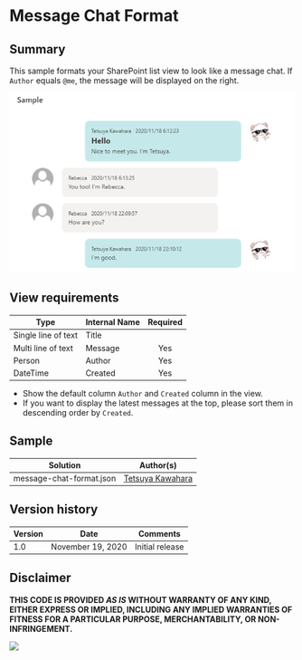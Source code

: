 # Message Chat Format

## Summary
This sample formats your SharePoint list view to look like a message chat. If `Author` equals `@me`, the message will be displayed on the right.

![screenshot of the sample](./assets/screenshot.png)

## View requirements

|Type|Internal Name|Required|
|---|---|:---:|
|Single line of text|Title||
|Multi line of text|Message|Yes|
|Person|Author|Yes|
|DateTime|Created|Yes|

* Show the default column `Author` and `Created` column in the view.
* If you want to display the latest messages at the top, please sort them in descending order by `Created`.

## Sample

Solution                 |Author(s)
-------------------------|---------------------------
message-chat-format.json |[Tetsuya Kawahara](https://twitter.com/techan_k)

## Version history

Version |Date              |Comments
--------|------------------|--------
1.0     |November 19, 2020 |Initial release


## Disclaimer
**THIS CODE IS PROVIDED *AS IS* WITHOUT WARRANTY OF ANY KIND, EITHER EXPRESS OR IMPLIED, INCLUDING ANY IMPLIED WARRANTIES OF FITNESS FOR A PARTICULAR PURPOSE, MERCHANTABILITY, OR NON-INFRINGEMENT.**

<img src="https://pnptelemetry.azurewebsites.net/sp-dev-list-formatting/view-samples/message-chat-format" />